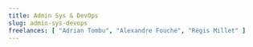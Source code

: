 ```yaml
---
title: Admin Sys & DevOps
slug: admin-sys-devops
freelances: [ "Adrian Tombu", "Alexandre Fouché", "Régis Millet" ]
---
```


<!-- Les Admin Sys & DevOps font des trucs super cools ! -->
